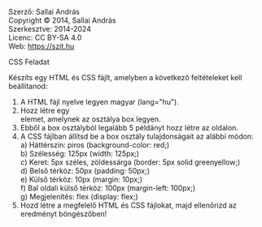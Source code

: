 Szerző: Sallai András <br>
Copyright © 2014, Sallai András<br>
Szerkesztve: 2014-2024<br>
Licenc: CC BY-SA 4.0<br>
Web: https://szit.hu<br>



CSS Feladat

Készíts egy HTML és CSS fájlt, amelyben a következő feltételeket kell beállítanod:

1. A HTML fájl nyelve legyen magyar (lang="hu").<br>
2. Hozz létre egy <div> elemet, amelynek az osztálya box legyen.<br>
3. Ebből a box osztályból legalább 5 példányt hozz létre az oldalon.<br>
4. A CSS fájlban állítsd be a box osztály tulajdonságait az alábbi módon:<br>
a) Háttérszín: piros (background-color: red;)<br>
b) Szélesség: 125px (width: 125px;)<br>
c) Keret: 5px széles, zöldessárga (border: 5px solid greenyellow;)<br>
d) Belső térköz: 50px (padding: 50px;)<br>
e) Külső térköz: 10px (margin: 10px;)<br>
f) Bal oldali külső térköz: 100px (margin-left: 100px;)<br>
g) Megjelenítés: flex (display: flex;)<br>
5. Hozd létre a megfelelő HTML és CSS fájlokat, majd ellenőrizd az eredményt böngészőben!
